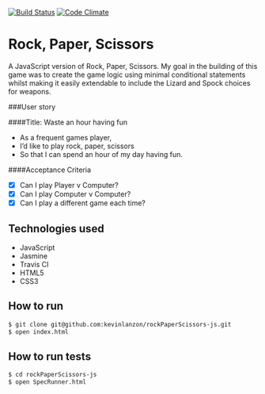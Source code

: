 [![Build Status](https://travis-ci.org/kevinlanzon/rockPaperScissors-js.svg?branch=master)](travis-ci.org/kevinlanzon/rockPaperScissors-js)
[![Code Climate](https://codeclimate.com/github/kevinlanzon/rockPaperScissors-js/badges/gpa.svg)](https://codeclimate.com/github/kevinlanzon/rockPaperScissors-js)

Rock, Paper, Scissors
========

A JavaScript version of Rock, Paper, Scissors. My goal in the building of this game was to create the game logic using minimal conditional statements whilst making it easily extendable to include the Lizard and Spock choices for weapons.

###User story

####Title: Waste an hour having fun
- As a frequent games player,
- I’d like to play rock, paper, scissors
- So that I can spend an hour of my day having fun.

####Acceptance Criteria
- [x] Can I play Player v Computer?
- [x] Can I play Computer v Computer?
- [x] Can I play a different game each time?

Technologies used
----
- JavaScript
- Jasmine
- Travis CI
- HTML5
- CSS3

How to run
----
```sh
$ git clone git@github.com:kevinlanzon/rockPaperScissors-js.git
$ open index.html
```

How to run tests
----
```sh
$ cd rockPaperScissors-js
$ open SpecRunner.html
```